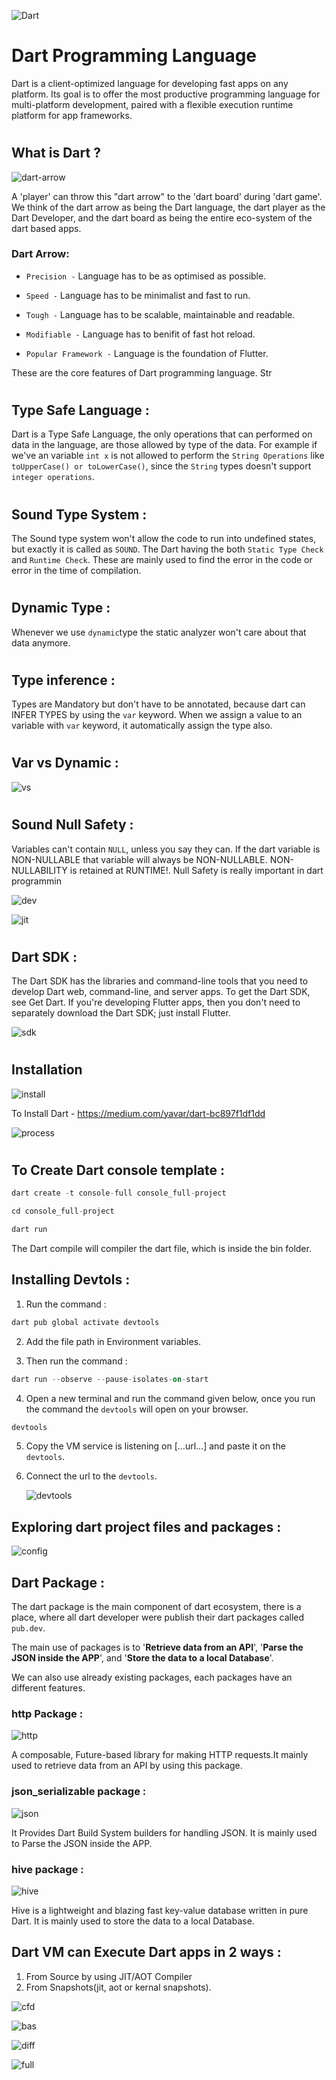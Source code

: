 ![Dart](dart.gif)

# Dart Programming Language

Dart is a client-optimized language for developing fast apps on any platform. Its goal is to offer the most productive programming language for multi-platform development, paired with a flexible execution runtime platform for app frameworks.

#

## What is Dart ?

![dart-arrow](dart-arrow.png)

A 'player' can throw this "dart arrow" to the 'dart board' during 'dart game'. We think of the dart arrow as being the Dart language, the dart player as the Dart Developer, and the dart board as being the entire eco-system of the dart based apps.

### Dart Arrow:

- `Precision -` Language has to be as optimised as possible.

- `Speed -` Language has to be minimalist and fast to run.

- `Tough -` Language has to be scalable, maintainable and readable.

- `Modifiable -` Language has to benifit of fast hot reload.

- `Popular Framework -` Language is the foundation of Flutter.

These are the core features of Dart programming language.
Str

#

## Type Safe Language :

Dart is a Type Safe Language, the only operations that can performed on data in the language, are those allowed by type of the data. For example if we've an variable `int x` is not allowed to perform the `String Operations` like `toUpperCase() or toLowerCase()`, since the `String` types doesn't support `integer operations`.

#

## Sound Type System :

The Sound type system won't allow the code to run into undefined states, but exactly it is called as `SOUND`.
The Dart having the both `Static Type Check` and `Runtime Check`. These are mainly used to find the error in the code or error in the time of compilation.

#

## Dynamic Type :

Whenever we use `dynamic`type the static analyzer won't care about that data anymore.

#

## Type inference :

Types are Mandatory but don't have to be annotated, because dart can INFER TYPES by using the `var` keyword. When we assign a value to an variable with `var` keyword, it automatically assign the type also.

#

## Var vs Dynamic :

![vs](vs.png)

#

## Sound Null Safety :

Variables can't contain `NULL`, unless you say they can. If the dart variable is NON-NULLABLE that variable will always be NON-NULLABLE. NON-NULLABILITY is retained at RUNTIME!. Null Safety is really important in dart programmin

![dev](dev.png)

![jit](jit.png)

#

## Dart SDK :

The Dart SDK has the libraries and command-line tools that you need to develop Dart web, command-line, and server apps. To get the Dart SDK, see Get Dart. If you're developing Flutter apps, then you don't need to separately download the Dart SDK; just install Flutter.

![sdk](sdk.png)

#

## Installation

![install](install.png)

To Install Dart - https://medium.com/yavar/dart-bc897f1df1dd

![process](pro.png)

#

## To Create Dart console template :

```Dart
dart create -t console-full console_full-project
```

```Dart
cd console_full-project
```

```Dart
dart run
```

The Dart compile will compiler the dart file, which is inside the bin folder.

## Installing Devtols :

1. Run the command :

```Dart
dart pub global activate devtools
```

2. Add the file path in Environment variables.

3. Then run the command :

```Dart
dart run --observe --pause-isolates-on-start
```

4. Open a new terminal and run the command given below, once you run the command the `devtools` will open on your browser.

```Dart
devtools
```

5. Copy the VM service is listening on [...url...] and paste it on the `devtools`.

6. Connect the url to the `devtools`.

   ![devtools](devtools.png)

## Exploring dart project files and packages :

![config](config.png)

## Dart Package :

The dart package is the main component of dart ecosystem, there is a place, where all dart developer were publish their dart packages called `pub.dev`.

The main use of packages is to '**Retrieve data from an API**', '**Parse the JSON inside the APP**', and '**Store the data to a local Database**'.

We can also use already existing packages, each packages have an different features.

### http Package :

![http](http.png)

A composable, Future-based library for making HTTP requests.It mainly used to retrieve data from an API by using this package.

### json_serializable package :

![json](json.png)

It Provides Dart Build System builders for handling JSON. It is mainly used to Parse the JSON inside the APP.

### hive package :

![hive](https://raw.githubusercontent.com/hivedb/hive/master/.github/logo_transparent.svg?sanitize=true)

Hive is a lightweight and blazing fast key-value database written in pure Dart. It is mainly used to store the data to a local Database.

## Dart VM can Execute Dart apps in 2 ways :

1. From Source by using JIT/AOT Compiler
2. From Snapshots(jit, aot or kernal snapshots).

![cfd](cfd.png)

![bas](bas.png)

![diff](diff.png)

![full](full.png)
